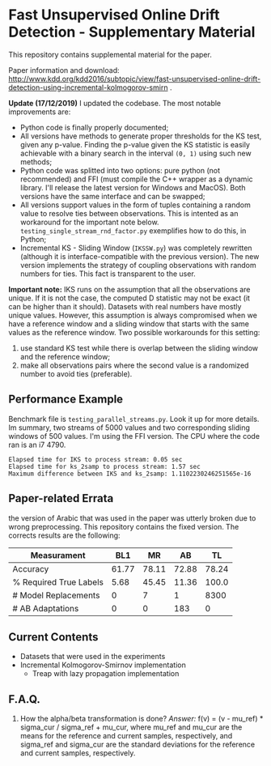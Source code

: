 # Fast Unsupervised Online Drift Detection - Supplementary Material

This repository contains supplemental material for the paper.

Paper information and download: http://www.kdd.org/kdd2016/subtopic/view/fast-unsupervised-online-drift-detection-using-incremental-kolmogorov-smirn .

**Update (17/12/2019)**
I updated the codebase. The most notable improvements are:
  * Python code is finally properly documented;
  * All versions have methods to generate proper thresholds for the KS test, given any p-value. Finding the p-value given the KS statistic is easily achievable with a binary search in the interval `(0, 1)` using such new methods;
  * Python code was splitted into two options: pure python (not recommended) and FFI (must compile the C++ wrapper as a dynamic library. I'll release the latest version for Windows and MacOS). Both versions have the same interface and can be swapped;
  * All versions support values in the form of tuples containing a random value to resolve ties between observations. This is intented as an workaround for the important note below. `testing_single_stream_rnd_factor.py` exemplifies how to do this, in Python;
  * Incremental KS - Sliding Window (`IKSSW.py`) was completely rewritten (although it is interface-compatible with the previous version). The new version implements the strategy of coupling observations with random numbers for ties. This fact is transparent to the user.


**Important note:** IKS runs on the assumption that all the observations are unique. If it is not the case, the computed D statistic may not be exact (it can be higher than it should). Datasets with real numbers have mostly unique values. However, this assumption is always compromised when we have a reference window and a sliding window that starts with the same values as the reference window. Two possible workarounds for this setting:
  1. use standard KS test while there is overlap between the sliding window and the reference window; 
  2. make all observations pairs where the second value is a randomized number to avoid ties (preferable).

## Performance Example

Benchmark file is `testing_parallel_streams.py`. Look it up for more details. Im summary, two streams of 5000 values and two corresponding sliding windows of 500 values. I'm using the FFI version. The CPU where the code ran is an i7 4790.

```
Elapsed time for IKS to process stream: 0.05 sec
Elapsed time for ks_2samp to process stream: 1.57 sec
Maximum difference between IKS and ks_2samp: 1.1102230246251565e-16
```

## Paper-related Errata

the version of Arabic that was used in the paper was utterly broken due to wrong preprocessing. This repository contains the fixed version. The corrects results are the following:

| Measurament            | BL1   | MR    | AB    | TL    |
| ---------------------- | ----- | ----- | ----- | ----- |
| Accuracy               | 61.77 | 78.11 | 72.88 | 78.24 |
| % Required True Labels |  5.68 | 45.45 | 11.36 | 100.0 |
| # Model Replacements   |     0 |     7 |     1 |  8300 |
| # AB Adaptations       |     0 |     0 |   183 |     0 |


## Current Contents

- Datasets that were used in the experiments
- Incremental Kolmogorov-Smirnov implementation
  - Treap with lazy propagation implementation

## F.A.Q.

1. How the alpha/beta transformation is done?
*Answer:* f(v) = (v - mu\_ref) \* sigma\_cur / sigma\_ref + mu\_cur, where mu\_ref and mu\_cur are the means for the reference and current samples, respectively, and sigma\_ref and sigma\_cur are the standard deviations for the reference and current samples, respectively.

